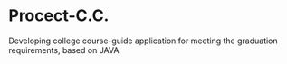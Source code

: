 # Procect-C.C.
Developing college course-guide application for meeting the graduation requirements, based on JAVA
